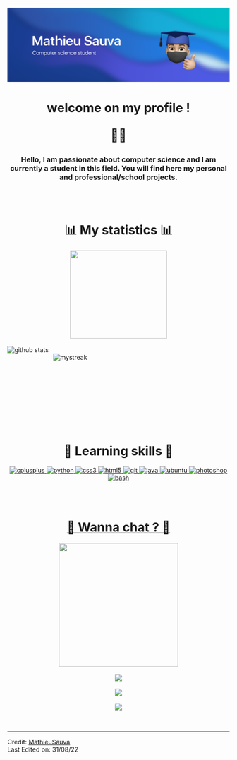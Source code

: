 ![Mathieu Sauva - computer science student](https://github.com/MathieuSauva/MathieuSauva/blob/main/banner.png)
<h1 align="center">
  welcome on my profile !
  
  ✌🏼
</h1>

<h3 align="center"> 
Hello, I am passionate about computer science and I am currently a student in this field. You will find here my personal and professional/school projects.
</h3></br>

<img src="https://www.wilsoninfo.com/lines/blue-collider.gif" width="1000" height="2">

<h1 align="center">
  📊 My statistics 📊
</h1> 

<p align='center'><img src='https://www.zupimages.net/up/22/12/ylsd.png' height='200' width='220'></p>

<p><img align=left src="https://github-readme-stats.vercel.app/api?username=SAUVA-Mathieu&show_icons=true&theme=tokyonight" alt="github stats" width="400" /></p>
<p>&nbsp;<img align=right src="https://github-readme-streak-stats.herokuapp.com/?user=SAUVA-Mathieu&theme=tokyonight" alt="mystreak" alt="ovi" width="400" /></p>

<br><br><br><br><br><br><br>

<img src="https://www.wilsoninfo.com/lines/blue-collider.gif" width="1000" height="2">

<h1 align="center">
  🎯 Learning skills 🎯
</h1> 
<p align="center"> 
  <a href="https://www.w3schools.com/cpp/" target="_blank" rel="noreferrer"> <img src="https://img.icons8.com/color/344/c-plus-plus-logo.png" alt="cplusplus" width="60" height="60"/> </a> 
  <a href="https://www.python.org" target="_blank" rel="noreferrer"> <img src="https://img.icons8.com/color/344/python--v1.png" alt="python" width="60" height="60"/> </a> 
  <a href="https://www.w3schools.com/css/" target="_blank" rel="noreferrer"> <img src="https://img.icons8.com/color/344/css3.png" alt="css3" width="60" height="60"/> </a>
  <a href="https://www.w3.org/html/" target="_blank" rel="noreferrer"> <img src="https://img.icons8.com/color/344/html-5--v1.png" alt="html5" width="60" height="60"/> </a> 
  <a href="https://git-scm.com/" target="_blank" rel="noreferrer"> <img src="https://img.icons8.com/color/344/git.png" alt="git" width="60" height="60"/> </a> 
  <a href="https://www.java.com" target="_blank" rel="noreferrer"> <img src="https://img.icons8.com/color/344/java-coffee-cup-logo--v1.png" alt="java" width="60" height="60"/> </a> 
  <a href="https://ubuntu.com" target="_blank" rel="noreferrer"> <img src="https://img.icons8.com/color/344/ubuntu--v1.png" alt="ubuntu" width="60" height="60"/> </a> 
  <a href="https://www.adobe.com/fr/products/photoshop/landpb.html?skwcid=AL!3085!10!79096209047604!79096313612708&mv=search&sdid=LZ32SYVR&ef_id=557db3136c951dbdee98d12f85991816:G:s&s_kwcid=AL!3085!10!79096209047604!79096313612708" target="_blank" rel="noferrer"> <img src="https://img.icons8.com/color/344/adobe-photoshop--v1.png" alt="photoshop" width="60" height="60"/>
  <img src="https://img.icons8.com/plasticine/344/bash.png" alt="bash" width="60" height="60"/>
</p></br>


<img src="https://www.wilsoninfo.com/lines/blue-collider.gif" width="1000" height="2">

<h1 align='center'>
📱 Wanna chat ? 💬
</h1>
<p align='center'><img src='https://www.zupimages.net/up/22/12/i8bb.png' height='280' width='270'></p>

[<p align='center'><img src='https://img.shields.io/badge/discord-7289da.svg?style=for-the-badge&logo=discord'></p>](https://discordapp.com/users/406784490774724608)[<p align='center'><img src='https://img.shields.io/badge/Outlook-0078D4?style=for-the-badge&logo=microsoft-outlook'></p>](mailto:mathieu.sauva@etu.univ-amu.fr)[<p align='center'><img src='https://img.shields.io/badge/linkedin-%230077B5.svg?style=for-the-badge&logo=linkedin'></p>](https://www.linkedin.com/in/mathieu-sauva-253415231/)  

<br/>


------
Credit: [MathieuSauva](https://github.com/MathieuSauva) <br>
Last Edited on: 31/08/22
